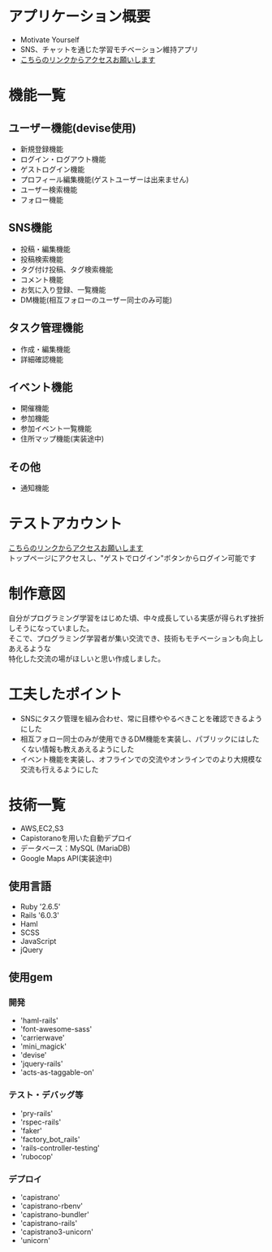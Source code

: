 # アプリケーション概要
- Motivate Yourself
- SNS、チャットを通じた学習モチベーション維持アプリ
- [こちらのリンクからアクセスお願いします](http://18.181.137.18/)

# 機能一覧
## ユーザー機能(devise使用)
- 新規登録機能
- ログイン・ログアウト機能
- ゲストログイン機能
- プロフィール編集機能(ゲストユーザーは出来ません)
- ユーザー検索機能
- フォロー機能

## SNS機能
- 投稿・編集機能
- 投稿検索機能
- タグ付け投稿、タグ検索機能
- コメント機能
- お気に入り登録、一覧機能
- DM機能(相互フォローのユーザー同士のみ可能)

## タスク管理機能
- 作成・編集機能
- 詳細確認機能

## イベント機能
- 開催機能
- 参加機能
- 参加イベント一覧機能
- 住所マップ機能(実装途中)

## その他
- 通知機能

# テストアカウント
[こちらのリンクからアクセスお願いします](http://18.181.137.18/) <br>
トップページにアクセスし、"ゲストでログイン"ボタンからログイン可能です

# 制作意図
自分がプログラミング学習をはじめた頃、中々成長している実感が得られず挫折しそうになっていました。<br>
そこで、プログラミング学習者が集い交流でき、技術もモチベーションも向上しあえるような<br>
特化した交流の場がほしいと思い作成しました。

# 工夫したポイント
- SNSにタスク管理を組み合わせ、常に目標ややるべきことを確認できるようにした
- 相互フォロー同士のみが使用できるDM機能を実装し、パブリックにはしたくない情報も教えあえるようにした
- イベント機能を実装し、オフラインでの交流やオンラインでのより大規模な交流も行えるようにした

# 技術一覧
- AWS,EC2,S3
- Capistoranoを用いた自動デプロイ
- データベース：MySQL (MariaDB)
- Google Maps API(実装途中)
## 使用言語
- Ruby '2.6.5'
- Rails '6.0.3'
- Haml
- SCSS
- JavaScript
- jQuery

## 使用gem
### 開発
- 'haml-rails'
- 'font-awesome-sass'
- 'carrierwave'
- 'mini_magick'
- 'devise'
- 'jquery-rails'
- 'acts-as-taggable-on'

### テスト・デバッグ等
- 'pry-rails'
- 'rspec-rails'
- 'faker'
- 'factory_bot_rails'
- 'rails-controller-testing'
- 'rubocop'
### デプロイ
- 'capistrano'
- 'capistrano-rbenv'
- 'capistrano-bundler'
- 'capistrano-rails'
- 'capistrano3-unicorn'
- 'unicorn'
